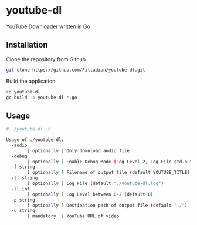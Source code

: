 # youtube-dl
YouTube Downloader written in Go

## Installation
Clone the repository from Github
```bash
git clone https://github.com/Pilladian/youtube-dl.git
```

Build the application
```bash
cd youtube-dl
go build -o youtube-dl *.go
```

## Usage
```bash
# ./youtube-dl -h

Usage of ./youtube-dl:
  -audio
        [ optionally ] Only download audio file
  -debug
        [ optionally ] Enable Debug Mode (Log Level 2, Log File std.out)
  -f string
        [ optionally ] Filename of output file (default YOUTUBE_TITLE)
  -lf string
        [ optionally ] Log File (default "./youtube-dl.log")
  -ll int
        [ optionally ] Log Level between 0-2 (default 0)
  -p string
        [ optionally ] Destination path of output file (default "./")
  -u string
        [ mandatory  ] YouTube URL of video
```